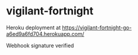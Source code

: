 # vigilant-fortnight

Heroku deployment at https://vigilant-fortnight-go-a6ed9a6fd704.herokuapp.com/ 

Webhook signature verified

